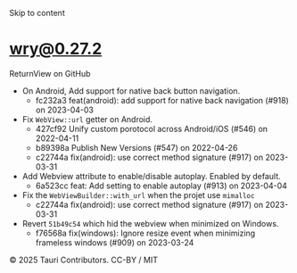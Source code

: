 Skip to content
# wry@0.27.2
ReturnView on GitHub
  * On Android, Add support for native back button navigation. 
    * fc232a3 feat(android): add support for native back navigation (#918) on 2023-04-03
  * Fix `WebView::url` getter on Android. 
    * 427cf92 Unify custom porotocol across Android/iOS (#546) on 2022-04-11
    * b89398a Publish New Versions (#547) on 2022-04-26
    * c22744a fix(android): use correct method signature (#917) on 2023-03-31
  * Add Webview attribute to enable/disable autoplay. Enabled by default. 
    * 6a523cc feat: Add setting to enable autoplay (#913) on 2023-04-04
  * Fix the `WebViewBuilder::with_url` when the projet use `mimalloc`
    * c22744a fix(android): use correct method signature (#917) on 2023-03-31
  * Revert `51b49c54` which hid the webview when minimized on Windows. 
    * f76568a fix(windows): Ignore resize event when minimizing frameless windows (#909) on 2023-03-24


© 2025 Tauri Contributors. CC-BY / MIT

